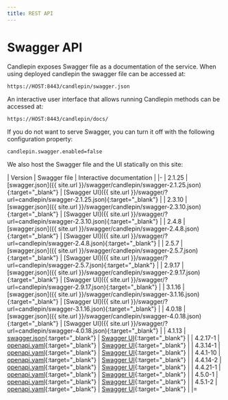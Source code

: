 ```yaml
---
title: REST API
---
```

# Swagger API
Candlepin exposes Swagger file as a documentation of the service. When using deployed candlepin the swagger file can be accessed at:

```
https://HOST:8443/candlepin/swagger.json

```
An interactive user interface that allows running Candlepin methods can be accessed at:

```
https://HOST:8443/candlepin/docs/
```

If you do not want to serve Swagger, you can turn it off with the following configuration property:

```
candlepin.swagger.enabled=false
```

We also host the Swagger file and the UI statically on this site: 

| Version | Swagger file | Interactive documentation |
|-
| 2.1.25 |  [swagger.json]({{ site.url }}/swagger/candlepin/swagger-2.1.25.json){:target="_blank"}  | [Swagger UI]({{ site.url }}/swagger/?url=candlepin/swagger-2.1.25.json){:target="_blank"} |
| 2.3.10 |  [swagger.json]({{ site.url }}/swagger/candlepin/swagger-2.3.10.json){:target="_blank"}  | [Swagger UI]({{ site.url }}/swagger/?url=candlepin/swagger-2.3.10.json){:target="_blank"} |
| 2.4.8 |  [swagger.json]({{ site.url }}/swagger/candlepin/swagger-2.4.8.json){:target="_blank"}  | [Swagger UI]({{ site.url }}/swagger/?url=candlepin/swagger-2.4.8.json){:target="_blank"} |
| 2.5.7 |  [swagger.json]({{ site.url }}/swagger/candlepin/swagger-2.5.7.json){:target="_blank"}  | [Swagger UI]({{ site.url }}/swagger/?url=candlepin/swagger-2.5.7.json){:target="_blank"} |
| 2.9.17 |  [swagger.json]({{ site.url }}/swagger/candlepin/swagger-2.9.17.json){:target="_blank"}  | [Swagger UI]({{ site.url }}/swagger/?url=candlepin/swagger-2.9.17.json){:target="_blank"} |
| 3.1.16 |  [swagger.json]({{ site.url }}/swagger/candlepin/swagger-3.1.16.json){:target="_blank"}  | [Swagger UI]({{ site.url }}/swagger/?url=candlepin/swagger-3.1.16.json){:target="_blank"} |
| 4.0.18 |  [swagger.json]({{ site.url }}/swagger/candlepin/swagger-4.0.18.json){:target="_blank"}  | [Swagger UI]({{ site.url }}/swagger/?url=candlepin/swagger-4.0.18.json){:target="_blank"} |
| 4.1.13 | [swagger.json](https://raw.githubusercontent.com/candlepin/candlepin/candlepin-4.1-HOTFIX/api/candlepin-api-spec.yaml){:target="_blank"} | [Swagger UI](https://petstore.swagger.io/?url=https://raw.githubusercontent.com/candlepin/candlepin/candlepin-4.1-HOTFIX/api/candlepin-api-spec.yaml){:target="_blank"} |
| 4.2.17-1 | [openapi.yaml](https://raw.githubusercontent.com/candlepin/candlepin/candlepin-4.2-HOTFIX/api/candlepin-api-spec.yaml){:target="_blank"} | [Swagger UI](https://petstore.swagger.io/?url=https://raw.githubusercontent.com/candlepin/candlepin/candlepin-4.2-HOTFIX/api/candlepin-api-spec.yaml){:target="_blank"} |
| 4.3.14-1 | [openapi.yaml](https://raw.githubusercontent.com/candlepin/candlepin/candlepin-4.3-HOTFIX/api/candlepin-api-spec.yaml){:target="_blank"} | [Swagger UI](https://petstore.swagger.io/?url=https://raw.githubusercontent.com/candlepin/candlepin/candlepin-4.3-HOTFIX/api/candlepin-api-spec.yaml){:target="_blank"} |
| 4.4.1-10 | [openapi.yaml](https://raw.githubusercontent.com/candlepin/candlepin/candlepin-4.4.1-HOTFIX/api/candlepin-api-spec.yaml){:target="_blank"} | [Swagger UI](https://petstore.swagger.io/?url=https://raw.githubusercontent.com/candlepin/candlepin/candlepin-4.4.1-HOTFIX/api/candlepin-api-spec.yaml){:target="_blank"} |
| 4.4.14-2 | [openapi.yaml](https://raw.githubusercontent.com/candlepin/candlepin/candlepin-4.4.14-HOTFIX/api/candlepin-api-spec.yaml){:target="_blank"} | [Swagger UI](https://petstore.swagger.io/?url=https://raw.githubusercontent.com/candlepin/candlepin/candlepin-4.4.14-HOTFIX/api/candlepin-api-spec.yaml){:target="_blank"} |
| 4.4.21-1 | [openapi.yaml](https://raw.githubusercontent.com/candlepin/candlepin/candlepin-4.4-HOTFIX/api/candlepin-api-spec.yaml){:target="_blank"} | [Swagger UI](https://petstore.swagger.io/?url=https://raw.githubusercontent.com/candlepin/candlepin/candlepin-4.4-HOTFIX/api/candlepin-api-spec.yaml){:target="_blank"} |
| 4.5.0-1 | [openapi.yaml](https://raw.githubusercontent.com/candlepin/candlepin/main/api/candlepin-api-spec.yaml){:target="_blank"} | [Swagger UI](https://petstore.swagger.io/?url=https://raw.githubusercontent.com/candlepin/candlepin/main/api/candlepin-api-spec.yaml){:target="_blank"} |
| 4.5.1-2 | [openapi.yaml](https://raw.githubusercontent.com/candlepin/candlepin/candlepin-4.5-HOTFIX/api/candlepin-api-spec.yaml){:target="_blank"} | [Swagger UI](https://petstore.swagger.io/?url=https://raw.githubusercontent.com/candlepin/candlepin/candlepin-4.5-HOTFIX/api/candlepin-api-spec.yaml){:target="_blank"} |
|=
